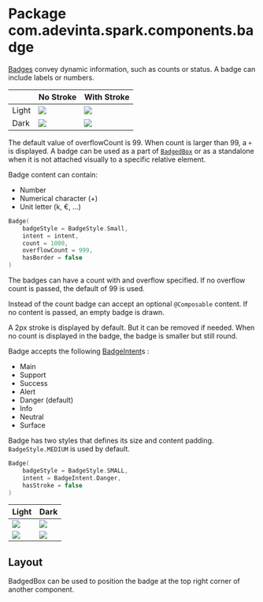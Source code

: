 # Package com.adevinta.spark.components.badge

[Badges](https://spark.adevinta.com/1186e1705/p/8711ec-badge/b/98915d) convey dynamic information, 
such as counts or status. A badge can include labels or numbers.

|       | No Stroke                                                                                               | With Stroke                                                                                               |
|-------|---------------------------------------------------------------------------------------------------------|-----------------------------------------------------------------------------------------------------------|
| Light | ![](../../images/com.adevinta.spark_PreviewScreenshotTests_preview_tests_badge_badgenostroke_light.png) | ![](../../images/com.adevinta.spark_PreviewScreenshotTests_preview_tests_badge_badgewithstroke_light.png) |
| Dark  | ![](../../images/com.adevinta.spark_PreviewScreenshotTests_preview_tests_badge_badgenostroke_dark.png)  | ![](../../images/com.adevinta.spark_PreviewScreenshotTests_preview_tests_badge_badgewithstroke_dark.png)  |

The default value of overflowCount is 99. When count is larger than 99, a `+` is displayed.
A badge can be used as a part of [`BadgedBox`](#layout) or as a standalone when it is not attached visually to
a specific relative element.

Badge content can contain:

- Number
- Numerical character (+)
- Unit letter (k, €, ...)

```kotlin
Badge(
    badgeStyle = BadgeStyle.Small,
    intent = intent,
    count = 1000,
    overflowCount = 999,
    hasBorder = false
)
```

The badges can have a count with and overflow specified. If no overflow count is passed,
the default of 99 is used.

Instead of the count badge can accept an optional `@Composable` content.
If no content is passed, an empty badge is drawn.


A 2px stroke is displayed by default. But it can be removed if needed.
When no count is displayed in the badge, the badge is smaller but still round.

Badge accepts the following [BadgeIntent](BadgeIntent.kt)s :

- Main
- Support
- Success
- Alert
- Danger (default)
- Info
- Neutral
- Surface

Badge has two styles that defines its size and content padding. `BadgeStyle.MEDIUM` is used by
default.

```kotlin
Badge(
    badgeStyle = BadgeStyle.SMALL,
    intent = BadgeIntent.Danger,
    hasStroke = false
)
```

| Light                                                                                                         | Dark                                                                                                         |
|---------------------------------------------------------------------------------------------------------------|--------------------------------------------------------------------------------------------------------------|
| ![](../../images/com.adevinta.spark_PreviewScreenshotTests_preview_tests_badge_badgedboxnostroke_light.png)   | ![](../../images/com.adevinta.spark_PreviewScreenshotTests_preview_tests_badge_badgedboxnostroke_dark.png)   |
| ![](../../images/com.adevinta.spark_PreviewScreenshotTests_preview_tests_badge_badgedboxwithstroke_light.png) | ![](../../images/com.adevinta.spark_PreviewScreenshotTests_preview_tests_badge_badgedboxwithstroke_dark.png) |

## Layout

BadgedBox can be used to position the badge at the top right corner of another component.
